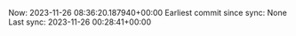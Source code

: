Now: 2023-11-26 08:36:20.187940+00:00 Earliest commit since sync: None Last sync: 2023-11-26 00:28:41+00:00
